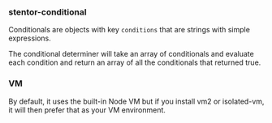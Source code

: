 ### stentor-conditional

Conditionals are objects with key `conditions` that are strings with simple expressions.

The conditional determiner will take an array of conditionals and evaluate each condition and return an array of all the conditionals that returned true.

### VM

By default, it uses the built-in Node VM but if you install vm2 or isolated-vm, it will then prefer that as your VM environment.

